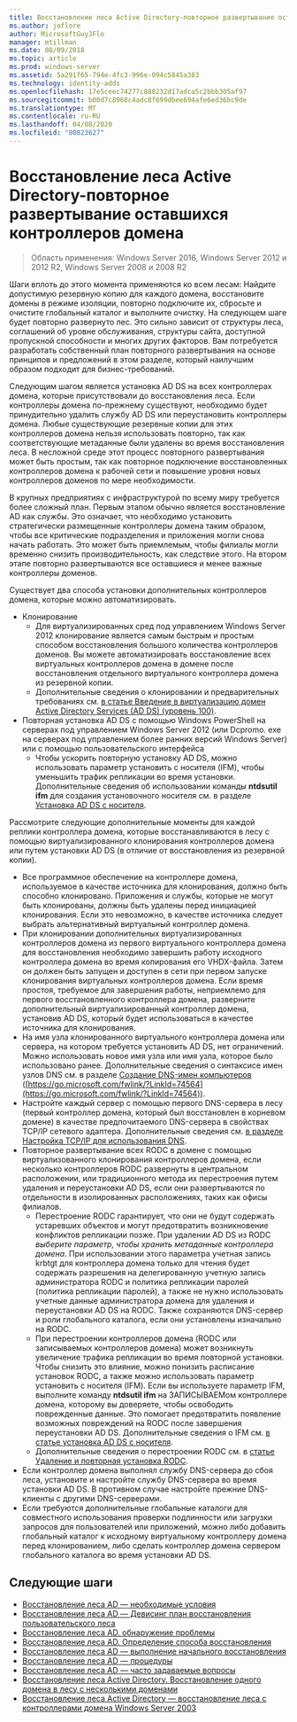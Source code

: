 ```yaml
---
title: Восстановление леса Active Directory-повторное развертывание оставшихся контроллеров домена
ms.author: joflore
author: MicrosoftGuyJFlo
manager: mtillman
ms.date: 08/09/2018
ms.topic: article
ms.prod: windows-server
ms.assetid: 5a291f65-794e-4fc3-996e-094c5845a383
ms.technology: identity-adds
ms.openlocfilehash: 17e5ceec74277c888232d17adca5c2bbb305af97
ms.sourcegitcommit: b00d7c8968c4adc8f699dbee694afe6ed36bc9de
ms.translationtype: MT
ms.contentlocale: ru-RU
ms.lasthandoff: 04/08/2020
ms.locfileid: "80823627"
---
```

# <a name="ad-forest-recovery---redeploy-remaining-dcs"></a>Восстановление леса Active Directory-повторное развертывание оставшихся контроллеров домена

>Область применения: Windows Server 2016, Windows Server 2012 и 2012 R2, Windows Server 2008 и 2008 R2

Шаги вплоть до этого момента применяются ко всем лесам: Найдите допустимую резервную копию для каждого домена, восстановите домены в режиме изоляции, повторно подключите их, сбросьте и очистите глобальный каталог и выполните очистку. На следующем шаге будет повторно развернуто лес. Это сильно зависит от структуры леса, соглашений об уровне обслуживания, структуры сайта, доступной пропускной способности и многих других факторов. Вам потребуется разработать собственный план повторного развертывания на основе принципов и предложений в этом разделе, который наилучшим образом подходит для бизнес-требований.  
  
Следующим шагом является установка AD DS на всех контроллерах домена, которые присутствовали до восстановления леса. Если контроллеры домена по-прежнему существуют, необходимо будет принудительно удалить службу AD DS или переустановить контроллеры домена. Любые существующие резервные копии для этих контроллеров домена нельзя использовать повторно, так как соответствующие метаданные были удалены во время восстановления леса. В несложной среде этот процесс повторного развертывания может быть простым, так как повторное подключение восстановленных контроллеров домена к рабочей сети и повышение уровня новых контроллеров доменов по мере необходимости.  
  
В крупных предприятиях с инфраструктурой по всему миру требуется более сложный план. Первым этапом обычно является восстановление AD как службы. Это означает, что необходимо установить стратегически размещенные контроллеры домена таким образом, чтобы все критические подразделения и приложения могли снова начать работать. Это может быть приемлемым, чтобы филиалы могли временно снизить производительность, как следствие этого. На втором этапе повторно развертываются все оставшиеся и менее важные контроллеры доменов.  
  
 Существует два способа установки дополнительных контроллеров домена, которые можно автоматизировать.  
  
- Клонирование  
   - Для виртуализированных сред под управлением Windows Server 2012 клонирование является самым быстрым и простым способом восстановления большого количества контроллеров доменов. Вы можете автоматизировать восстановление всех виртуальных контроллеров домена в домене после восстановления отдельного виртуального контроллера домена из резервной копии.  
   - Дополнительные сведения о клонировании и предварительных требованиях см. [в статье Введение в виртуализацию домен Active Directory Services (AD DS) (уровень 100)](https://technet.microsoft.com/library/hh831734.aspx).  
- Повторная установка AD DS с помощью Windows PowerShell на серверах под управлением Windows Server 2012 (или Dcpromo. exe на серверах под управлением более ранних версий Windows Server) или с помощью пользовательского интерфейса  
   - Чтобы ускорить повторную установку AD DS, можно использовать параметр установить с носителя (IFM), чтобы уменьшить трафик репликации во время установки. Дополнительные сведения об использовании команды **ntdsutil ifm** для создания установочного носителя см. в разделе [Установка AD DS с носителя](https://technet.microsoft.com/library/cc770654\(WS.10\).aspx).  

Рассмотрите следующие дополнительные моменты для каждой реплики контроллера домена, которые восстанавливаются в лесу с помощью виртуализированного клонирования контроллеров домена или путем установки AD DS (в отличие от восстановления из резервной копии).  
  
- Все программное обеспечение на контроллере домена, используемое в качестве источника для клонирования, должно быть способно клонировано. Приложения и службы, которые не могут быть клонированы, должны быть удалены перед инициацией клонирования. Если это невозможно, в качестве источника следует выбрать альтернативный виртуальный контроллер домена.  
- При клонировании дополнительных виртуализированных контроллеров домена из первого виртуального контроллера домена для восстановления необходимо завершить работу исходного контроллера домена во время копирования его VHDX-файла. Затем он должен быть запущен и доступен в сети при первом запуске клонирования виртуальных контроллеров домена. Если время простоя, требуемое для завершения работы, неприемлемо для первого восстановленного контроллера домена, разверните дополнительный виртуализированный контроллер домена, установив AD DS, который будет использоваться в качестве источника для клонирования.  
- На имя узла клонированного виртуального контроллера домена или сервера, на котором требуется установить AD DS, нет ограничений. Можно использовать новое имя узла или имя узла, которое было использовано ранее. Дополнительные сведения о синтаксисе имен узлов DNS см. в разделе [Создание DNS-имен компьютеров](https://technet.microsoft.com/library/cc785282.aspx) ([https://go.microsoft.com/fwlink/?LinkId=74564](https://go.microsoft.com/fwlink/?LinkId=74564)).  
- Настройте каждый сервер с помощью первого DNS-сервера в лесу (первый контроллер домена, который был восстановлен в корневом домене) в качестве предпочитаемого DNS-сервера в свойствах TCP/IP сетевого адаптера. Дополнительные сведения см. [в разделе Настройка TCP/IP для использования DNS](https://technet.microsoft.com/library/cc779282.aspx).  
- Повторное развертывание всех RODC в домене с помощью виртуализованного клонирования контроллеров домена, если несколько контроллеров RODC развернуты в центральном расположении, или традиционного метода их перестроения путем удаления и переустановки AD DS, если они развертываются по отдельности в изолированных расположениях, таких как офисы филиалов.  
   - Перестроение RODC гарантирует, что они не будут содержать устаревших объектов и могут предотвратить возникновение конфликтов репликации позже. При удалении AD DS из RODC *выберите параметр, чтобы хранить метаданные контроллера домена*. При использовании этого параметра учетная запись krbtgt для контроллера домена только для чтения будет содержать разрешения на делегированную учетную запись администратора RODC и политика репликации паролей (политика репликации паролей), а также не нужно использовать учетные данные администратора домена для удаления и переустановки AD DS на RODC. Также сохраняются DNS-сервер и роли глобального каталога, если они установлены изначально на RODC.  
   - При перестроении контроллеров домена (RODC или записываемых контроллеров домена) может возникнуть увеличение трафика репликации во время повторной установки. Чтобы снизить это влияние, можно понизить расписание установок RODC, а также можно использовать параметр установить с носителя (IFM). Если вы используете параметр IFM, выполните команду **ntdsutil ifm** на ЗАПИСЫВАЕМом контроллере домена, которому вы доверяете, чтобы освободить поврежденные данные. Это помогает предотвратить появление возможных повреждений на RODC после завершения переустановки AD DS. Дополнительные сведения о IFM см. [в статье установка AD DS с носителя](https://technet.microsoft.com/library/cc770654\(WS.10\).aspx).  
   - Дополнительные сведения о перестроении RODC см. в [статье Удаление и повторная установка RODC](https://technet.microsoft.com/library/cc835490\(WS.10\).aspx).  
- Если контроллер домена выполнял службу DNS-сервера до сбоя леса, установите и настройте службу DNS-сервера во время установки AD DS. В противном случае настройте прежние DNS-клиенты с другими DNS-серверами.  
- Если требуются дополнительные глобальные каталоги для совместного использования проверки подлинности или загрузки запросов для пользователей или приложений, можно либо добавить глобальный каталог к исходному виртуальному контроллеру домена перед клонированием, либо сделать контроллер домена сервером глобального каталога во время установки AD DS.  
  
## <a name="next-steps"></a>Следующие шаги

- [Восстановление леса AD — необходимые условия](AD-Forest-Recovery-Prerequisties.md)  
- [Восстановление леса AD — Девисинг план восстановления пользовательского леса](AD-Forest-Recovery-Devising-a-Plan.md)  
- [Восстановление леса AD. обнаружение проблемы](AD-Forest-Recovery-Identify-the-Problem.md)
- [Восстановление леса AD. Определение способа восстановления](AD-Forest-Recovery-Determine-how-to-Recover.md)
- [Восстановление леса AD — выполнение начального восстановления](AD-Forest-Recovery-Perform-initial-recovery.md)  
- [Восстановление леса AD — процедуры](AD-Forest-Recovery-Procedures.md)  
- [Восстановление леса AD — часто задаваемые вопросы](AD-Forest-Recovery-FAQ.md)  
- [Восстановление леса Active Directory. Восстановление одного домена в лесу с несколькими доменами](AD-Forest-Recovery-Single-Domain-in-Multidomain-Recovery.md)  
- [Восстановление леса Active Directory — восстановление леса с контроллерами домена Windows Server 2003](AD-Forest-Recovery-Windows-Server-2003.md)

